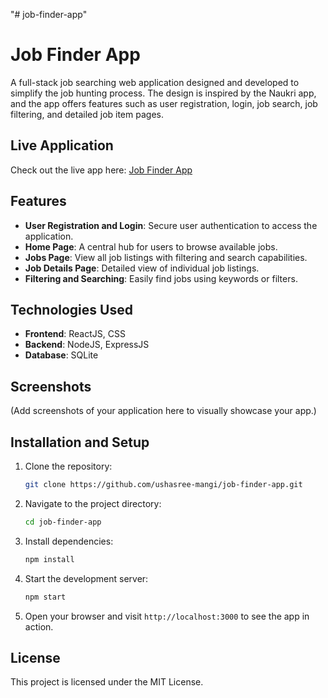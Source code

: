"# job-finder-app" 
# Job Finder App

A full-stack job searching web application designed and developed to simplify the job hunting process. The design is inspired by the Naukri app, and the app offers features such as user registration, login, job search, job filtering, and detailed job item pages.

## Live Application

Check out the live app here: [Job Finder App](https://job-finder-app-delta.vercel.app/)

## Features

- **User Registration and Login**: Secure user authentication to access the application.
- **Home Page**: A central hub for users to browse available jobs.
- **Jobs Page**: View all job listings with filtering and search capabilities.
- **Job Details Page**: Detailed view of individual job listings.
- **Filtering and Searching**: Easily find jobs using keywords or filters.

## Technologies Used

- **Frontend**: ReactJS, CSS
- **Backend**: NodeJS, ExpressJS
- **Database**: SQLite

## Screenshots

(Add screenshots of your application here to visually showcase your app.)

## Installation and Setup

1. Clone the repository:
   ```bash
   git clone https://github.com/ushasree-mangi/job-finder-app.git
   ```

2. Navigate to the project directory:
   ```bash
   cd job-finder-app
   ```

3. Install dependencies:
   ```bash
   npm install
   ```

4. Start the development server:
   ```bash
   npm start
   ```

5. Open your browser and visit `http://localhost:3000` to see the app in action.


## License

This project is licensed under the MIT License.

